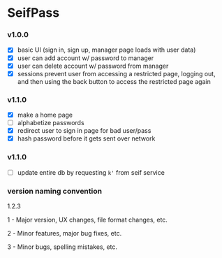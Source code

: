 # SeifPass

### v1.0.0

- [x] basic UI (sign in, sign up, manager page loads with user data)
- [x] user can add account w/ password to manager
- [x] user can delete account w/ password from manager
- [x] sessions prevent user from accessing a restricted page, logging out, and then using the back button to access the restricted page again

### v1.1.0
- [x] make a home page
- [ ] alphabetize passwords
- [x] redirect user to sign in page for bad user/pass
- [x] hash password before it gets sent over network

### v1.1.0
- [ ] update entire db by requesting `k'` from seif service

### version naming convention

1.2.3

1 - Major version, UX changes, file format changes, etc. 

2 - Minor features, major bug fixes, etc.

3 - Minor bugs, spelling mistakes, etc.
